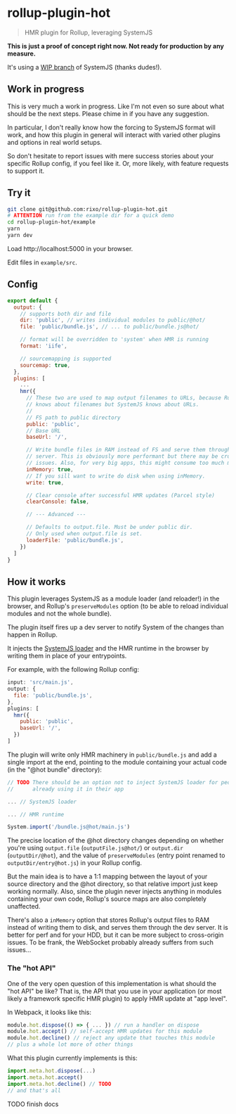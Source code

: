# rollup-plugin-hot

> HMR plugin for Rollup, leveraging SystemJS

**This is just a proof of concept right now. Not ready for production by any measure.**

It's using a [WIP branch](https://github.com/LarsDenBakker/systemjs/tree/reload) of SystemJS (thanks dudes!).

## Work in progress

This is very much a work in progress. Like I'm not even so sure about what should be the next steps. Please chime in if you have any suggestion.

In particular, I don't really know how the forcing to SystemJS format will work, and how this plugin in general will interact with varied other plugins and options in real world setups.

So don't hesitate to report issues with mere success stories about your specific Rollup config, if you feel like it. Or, more likely, with feature requests to support it.

## Try it

```bash
git clone git@github.com:rixo/rollup-plugin-hot.git
# ATTENTION run from the example dir for a quick demo
cd rollup-plugin-hot/example
yarn
yarn dev
```

Load http://localhost:5000 in your browser.

Edit files in `example/src`.

## Config

~~~js
export default {
  output: {
    // supports both dir and file
    dir: 'public', // writes individual modules to public/@hot/
    file: 'public/bundle.js', // ... to public/bundle.js@hot/

    // format will be overridden to 'system' when HMR is running
    format: 'iife',

    // sourcemapping is supported
    sourcemap: true,
  },
  plugins: [
    ...
    hmr({
      // These two are used to map output filenames to URLs, because Rollup
      // knows about filenames but SystemJS knows about URLs.
      //
      // FS path to public directory
      public: 'public',
      // Base URL
      baseUrl: '/',

      // Write bundle files in RAM instead of FS and serve them through the dev
      // server. This is obviously more performant but there may be cross domain
      // issues. Also, for very big apps, this might consume too much memory.
      inMemory: true,
      // If you sill want to write do disk when using inMemory.
      write: true,

      // Clear console after successful HMR updates (Parcel style)
      clearConsole: false,

      // --- Advanced ---

      // Defaults to output.file. Must be under public dir.
      // Only used when output.file is set.
      loaderFile: 'public/bundle.js',
    })
  ]
}
~~~

## How it works

This plugin leverages SystemJS as a module loader (and reloader!) in the browser, and Rollup's `preserveModules` option (to be able to reload individual modules and not the whole bundle).

The plugin itself fires up a dev server to notify System of the changes than happen in Rollup.

It injects the [SystemJS loader](https://github.com/systemjs/systemjs#2-systemjs-loader) and the HMR runtime in the browser by writing them in place of your entrypoints.

For example, with the following Rollup config:

~~~js
input: 'src/main.js',
output: {
  file: 'public/bundle.js',
},
plugins: [
  hmr({
    public: 'public',
    baseUrl: '/',
  })
]
~~~

The plugin will write only HMR machinery in `public/bundle.js` and add a single import at the end, pointing to the module containing your actual code (in the "@hot bundle" directory):

~~~js
// TODO There should be an option not to inject SystemJS loader for people
//      already using it in their app

... // SystemJS loader

... // HMR runtime

System.import('/bundle.js@hot/main.js')
~~~

The precise location of the @hot directory changes depending on whether you're using `output.file` (`outputFile.js@hot/`) or `output.dir` (`outputDir/@hot`), and the value of `preserveModules` (entry point renamed to `outputDir/entry@hot.js`) in your Rollup config.

But the main idea is to have a 1:1 mapping between the layout of your source directory and the @hot directory, so that relative import just keep working normally. Also, since the plugin never injects anything in modules containing your own code, Rollup's source maps are also completely unaffected.

There's also a `inMemory` option that stores Rollup's output files to RAM instead of writing them to disk, and serves them through the dev server. It is better for perf and for your HDD, but it can be more subject to cross-origin issues. To be frank, the WebSocket probably already suffers from such issues...

### The "hot API"

One of the very open question of this implementation is what should the "hot API" be like? That is, the API that you use in your application (or most likely a framework specific HMR plugin) to apply HMR update at "app level".

In Webpack, it looks like this:

~~~js
module.hot.dispose(() => { ... }) // run a handler on dispose
module.hot.accept() // self-accept HMR updates for this module
module.hot.decline() // reject any update that touches this module
// plus a whole lot more of other things
~~~

What this plugin currently implements is this:

~~~js
import.meta.hot.dispose(...)
import.meta.hot.accept()
import.meta.hot.decline() // TODO
// and that's all
~~~

TODO finish docs
